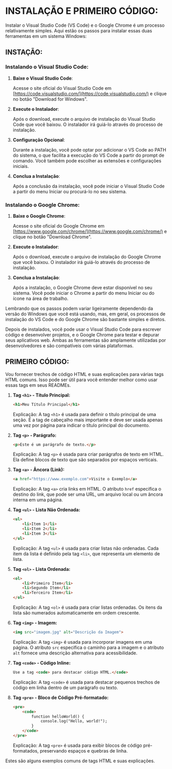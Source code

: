 # INSTALAÇÃO E PRIMEIRO CÓDIGO:
Instalar o Visual Studio Code (VS Code) e o Google Chrome é um processo relativamente simples. Aqui estão os passos para instalar essas duas ferramentas em um sistema Windows:

## INSTAÇÃO:
### Instalando o Visual Studio Code:
1. **Baixe o Visual Studio Code**:

   Acesse o site oficial do Visual Studio Code em [https://code.visualstudio.com/](https://code.visualstudio.com/) e clique no botão "Download for Windows".

2. **Execute o Instalador**:

   Após o download, execute o arquivo de instalação do Visual Studio Code que você baixou. O instalador irá guiá-lo através do processo de instalação.

3. **Configuração Opcional**:

   Durante a instalação, você pode optar por adicionar o VS Code ao PATH do sistema, o que facilita a execução do VS Code a partir do prompt de comando. Você também pode escolher as extensões e configurações iniciais.

4. **Conclua a Instalação**:

   Após a conclusão da instalação, você pode iniciar o Visual Studio Code a partir do menu Iniciar ou procurá-lo no seu sistema.

### Instalando o Google Chrome:
1. **Baixe o Google Chrome**:

   Acesse o site oficial do Google Chrome em [https://www.google.com/chrome/](https://www.google.com/chrome/) e clique no botão "Download Chrome".

2. **Execute o Instalador**:

   Após o download, execute o arquivo de instalação do Google Chrome que você baixou. O instalador irá guiá-lo através do processo de instalação.

3. **Conclua a Instalação**:

   Após a instalação, o Google Chrome deve estar disponível no seu sistema. Você pode iniciar o Chrome a partir do menu Iniciar ou do ícone na área de trabalho.

Lembrando que os passos podem variar ligeiramente dependendo da versão do Windows que você está usando, mas, em geral, os processos de instalação do VS Code e do Google Chrome são bastante simples e diretos.

Depois de instalados, você pode usar o Visual Studio Code para escrever código e desenvolver projetos, e o Google Chrome para testar e depurar seus aplicativos web. Ambas as ferramentas são amplamente utilizadas por desenvolvedores e são compatíveis com várias plataformas.

## PRIMEIRO CÓDIGO:
Vou fornecer trechos de código HTML e suas explicações para várias tags HTML comuns. Isso pode ser útil para você entender melhor como usar essas tags em seus READMEs.

1. **Tag `<h1>` - Título Principal:**
   ```html
   <h1>Meu Título Principal</h1>
   ```
   Explicação: A tag `<h1>` é usada para definir o título principal de uma seção. É a tag de cabeçalho mais importante e deve ser usada apenas uma vez por página para indicar o título principal do documento.

2. **Tag `<p>` - Parágrafo:**
   ```html
   <p>Este é um parágrafo de texto.</p>
   ```
   Explicação: A tag `<p>` é usada para criar parágrafos de texto em HTML. Ela define blocos de texto que são separados por espaços verticais.

3. **Tag `<a>` - Âncora (Link):**
   ```html
   <a href="https://www.exemplo.com">Visite o Exemplo</a>
   ```
   Explicação: A tag `<a>` cria links em HTML. O atributo `href` especifica o destino do link, que pode ser uma URL, um arquivo local ou um âncora interna em uma página.

4. **Tag `<ul>` - Lista Não Ordenada:**
   ```html
   <ul>
       <li>Item 1</li>
       <li>Item 2</li>
       <li>Item 3</li>
   </ul>
   ```
   Explicação: A tag `<ul>` é usada para criar listas não ordenadas. Cada item da lista é definido pela tag `<li>`, que representa um elemento de lista.

5. **Tag `<ol>` - Lista Ordenada:**
   ```html
   <ol>
       <li>Primeiro Item</li>
       <li>Segundo Item</li>
       <li>Terceiro Item</li>
   </ol>
   ```
   Explicação: A tag `<ol>` é usada para criar listas ordenadas. Os itens da lista são numerados automaticamente em ordem crescente.

6. **Tag `<img>` - Imagem:**
   ```html
   <img src="imagem.jpg" alt="Descrição da Imagem">
   ```
   Explicação: A tag `<img>` é usada para incorporar imagens em uma página. O atributo `src` especifica o caminho para a imagem e o atributo `alt` fornece uma descrição alternativa para acessibilidade.

7. **Tag `<code>` - Código Inline:**
   ```html
   Use a tag <code> para destacar código HTML.</code>
   ```
   Explicação: A tag `<code>` é usada para destacar pequenos trechos de código em linha dentro de um parágrafo ou texto.

8. **Tag `<pre>` - Bloco de Código Pré-formatado:**
   ```html
   <pre>
       <code>
           function helloWorld() {
               console.log("Hello, world!");
           }
       </code>
   </pre>
   ```
   Explicação: A tag `<pre>` é usada para exibir blocos de código pré-formatados, preservando espaços e quebras de linha.

Estes são alguns exemplos comuns de tags HTML e suas explicações. 